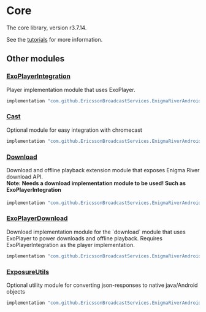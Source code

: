 # Core

The core library, version r3.7.14.

See the [tutorials](tutorials/index.md) for more information.

## Other modules

### [ExoPlayerIntegration](https://github.com/EricssonBroadcastServices/EnigmaRiverAndroidExoPlayerIntegration/tree/r3.7.14)

<p>Player implementation module that uses ExoPlayer.</p>

```gradle
implementation "com.github.EricssonBroadcastServices.EnigmaRiverAndroid:exoplayerintegration:r3.7.14"
```

### [Cast](https://github.com/EricssonBroadcastServices/EnigmaRiverAndroidCast/tree/r3.7.14)

<p>Optional module for easy integration with chromecast</p>

```gradle
implementation "com.github.EricssonBroadcastServices.EnigmaRiverAndroid:cast:r3.7.14"
```

### [Download](https://github.com/EricssonBroadcastServices/EnigmaRiverAndroidDownload/tree/r3.7.14)

<p>Download and offline playback extension module that exposes Enigma River download API.</p>
<h4 style="margin-top: -1em">Note: Needs a download implementation module to be used! Such as ExoPlayerIntegration</h4>

```gradle
implementation "com.github.EricssonBroadcastServices.EnigmaRiverAndroid:download:r3.7.14"
```

### [ExoPlayerDownload](https://github.com/EricssonBroadcastServices/EnigmaRiverAndroidExoPlayerDownload/tree/r3.7.14)

<p>Download implementation module for the `download` module that uses ExoPlayer to power downloads and offline playback. Requires ExoPlayerIntegration as the player implementation.</p>

```gradle
implementation "com.github.EricssonBroadcastServices.EnigmaRiverAndroid:exoPlayerDownload:r3.7.14"
```

### [ExposureUtils](https://github.com/EricssonBroadcastServices/EnigmaRiverAndroidExposureUtils/tree/r3.7.14)

<p>Optional utility module for converting json-responses to native java/Android objects</p>

```gradle
implementation "com.github.EricssonBroadcastServices.EnigmaRiverAndroid:exposureUtils:r3.7.14"
```
